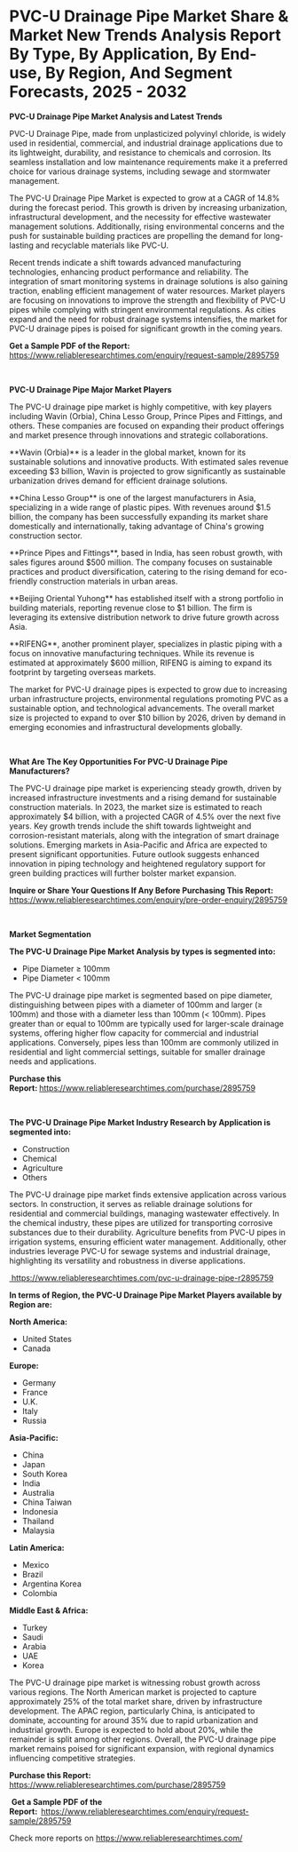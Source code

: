 <p><h1>PVC-U Drainage Pipe Market Share & Market New Trends Analysis Report By Type, By Application, By End-use, By Region, And Segment Forecasts, 2025 - 2032</h1></p><p><strong>PVC-U Drainage Pipe Market Analysis and Latest Trends</strong></p>
<p><p>PVC-U Drainage Pipe, made from unplasticized polyvinyl chloride, is widely used in residential, commercial, and industrial drainage applications due to its lightweight, durability, and resistance to chemicals and corrosion. Its seamless installation and low maintenance requirements make it a preferred choice for various drainage systems, including sewage and stormwater management.</p><p>The PVC-U Drainage Pipe Market is expected to grow at a CAGR of 14.8% during the forecast period. This growth is driven by increasing urbanization, infrastructural development, and the necessity for effective wastewater management solutions. Additionally, rising environmental concerns and the push for sustainable building practices are propelling the demand for long-lasting and recyclable materials like PVC-U.</p><p>Recent trends indicate a shift towards advanced manufacturing technologies, enhancing product performance and reliability. The integration of smart monitoring systems in drainage solutions is also gaining traction, enabling efficient management of water resources. Market players are focusing on innovations to improve the strength and flexibility of PVC-U pipes while complying with stringent environmental regulations. As cities expand and the need for robust drainage systems intensifies, the market for PVC-U drainage pipes is poised for significant growth in the coming years.</p></p>
<p><strong>Get a Sample PDF of the Report:&nbsp;</strong> <a href="https://www.reliableresearchtimes.com/enquiry/request-sample/2895759?utm_campaign=3281&utm_medium=2&utm_source=Github&utm_content=ia&utm_term=15032025&utm_id=pvc-u-drainage-pipe">https://www.reliableresearchtimes.com/enquiry/request-sample/2895759</a></p>
<p>&nbsp;</p>
<p><strong>PVC-U Drainage Pipe Major Market Players</strong></p>
<p><p>The PVC-U drainage pipe market is highly competitive, with key players including Wavin (Orbia), China Lesso Group, Prince Pipes and Fittings, and others. These companies are focused on expanding their product offerings and market presence through innovations and strategic collaborations.</p><p>**Wavin (Orbia)** is a leader in the global market, known for its sustainable solutions and innovative products. With estimated sales revenue exceeding $3 billion, Wavin is projected to grow significantly as sustainable urbanization drives demand for efficient drainage solutions.</p><p>**China Lesso Group** is one of the largest manufacturers in Asia, specializing in a wide range of plastic pipes. With revenues around $1.5 billion, the company has been successfully expanding its market share domestically and internationally, taking advantage of China's growing construction sector.</p><p>**Prince Pipes and Fittings**, based in India, has seen robust growth, with sales figures around $500 million. The company focuses on sustainable practices and product diversification, catering to the rising demand for eco-friendly construction materials in urban areas.</p><p>**Beijing Oriental Yuhong** has established itself with a strong portfolio in building materials, reporting revenue close to $1 billion. The firm is leveraging its extensive distribution network to drive future growth across Asia.</p><p>**RIFENG**, another prominent player, specializes in plastic piping with a focus on innovative manufacturing techniques. While its revenue is estimated at approximately $600 million, RIFENG is aiming to expand its footprint by targeting overseas markets.</p><p>The market for PVC-U drainage pipes is expected to grow due to increasing urban infrastructure projects, environmental regulations promoting PVC as a sustainable option, and technological advancements. The overall market size is projected to expand to over $10 billion by 2026, driven by demand in emerging economies and infrastructural developments globally.</p></p>
<p>&nbsp;</p>
<p><strong>What Are The Key Opportunities For PVC-U Drainage Pipe Manufacturers?</strong></p>
<p><p>The PVC-U drainage pipe market is experiencing steady growth, driven by increased infrastructure investments and a rising demand for sustainable construction materials. In 2023, the market size is estimated to reach approximately $4 billion, with a projected CAGR of 4.5% over the next five years. Key growth trends include the shift towards lightweight and corrosion-resistant materials, along with the integration of smart drainage solutions. Emerging markets in Asia-Pacific and Africa are expected to present significant opportunities. Future outlook suggests enhanced innovation in piping technology and heightened regulatory support for green building practices will further bolster market expansion.</p></p>
<p><strong>Inquire or Share Your Questions If Any Before Purchasing This Report:</strong> <a href="https://www.reliableresearchtimes.com/enquiry/pre-order-enquiry/2895759?utm_campaign=3281&utm_medium=2&utm_source=Github&utm_content=ia&utm_term=15032025&utm_id=pvc-u-drainage-pipe">https://www.reliableresearchtimes.com/enquiry/pre-order-enquiry/2895759</a></p>
<p>&nbsp;</p>
<p><strong>Market Segmentation</strong></p>
<p><strong>The PVC-U Drainage Pipe Market Analysis by types is segmented into:</strong></p>
<p><ul><li>Pipe Diameter ≥ 100mm</li><li>Pipe Diameter < 100mm</li></ul></p>
<p><p>The PVC-U drainage pipe market is segmented based on pipe diameter, distinguishing between pipes with a diameter of 100mm and larger (≥ 100mm) and those with a diameter less than 100mm (< 100mm). Pipes greater than or equal to 100mm are typically used for larger-scale drainage systems, offering higher flow capacity for commercial and industrial applications. Conversely, pipes less than 100mm are commonly utilized in residential and light commercial settings, suitable for smaller drainage needs and applications.</p></p>
<p><strong>Purchase this Report:&nbsp;</strong><a href="https://www.reliableresearchtimes.com/purchase/2895759?utm_campaign=3281&utm_medium=2&utm_source=Github&utm_content=ia&utm_term=15032025&utm_id=pvc-u-drainage-pipe">https://www.reliableresearchtimes.com/purchase/2895759</a></p>
<p>&nbsp;</p>
<p><strong>The PVC-U Drainage Pipe Market Industry Research by Application is segmented into:</strong></p>
<p><ul><li>Construction</li><li>Chemical</li><li>Agriculture</li><li>Others</li></ul></p>
<p><p>The PVC-U drainage pipe market finds extensive application across various sectors. In construction, it serves as reliable drainage solutions for residential and commercial buildings, managing wastewater effectively. In the chemical industry, these pipes are utilized for transporting corrosive substances due to their durability. Agriculture benefits from PVC-U pipes in irrigation systems, ensuring efficient water management. Additionally, other industries leverage PVC-U for sewage systems and industrial drainage, highlighting its versatility and robustness in diverse applications.</p></p>
<p><a href="https://www.reliableresearchtimes.com/pvc-u-drainage-pipe-r2895759?utm_campaign=3281&utm_medium=2&utm_source=Github&utm_content=ia&utm_term=15032025&utm_id=pvc-u-drainage-pipe">&nbsp;https://www.reliableresearchtimes.com/pvc-u-drainage-pipe-r2895759</a></p>
<p><strong>In terms of Region, the PVC-U Drainage Pipe Market Players available by Region are:</strong></p>
<p>
    <p> <strong> North America: </strong>
        <ul>
            <li>United States</li>
            <li>Canada</li>
        </ul>
        </p> 
    <p> <strong> Europe: </strong>
        <ul>
            <li>Germany</li>
            <li>France</li>
            <li>U.K.</li>
            <li>Italy</li>
            <li>Russia</li>
        </ul>
        </p> 
    <p> <strong> Asia-Pacific: </strong>
        <ul>
            <li>China</li>
            <li>Japan</li>
            <li>South Korea</li>
            <li>India</li>
            <li>Australia</li>
            <li>China Taiwan</li>
            <li>Indonesia</li>
            <li>Thailand</li>
            <li>Malaysia</li>
        </ul>
        </p> 
    <p> <strong> Latin America: </strong>
        <ul>
            <li>Mexico</li>
            <li>Brazil</li>
            <li>Argentina Korea</li>
            <li>Colombia</li>
        </ul>
        </p> 
    <p> <strong> Middle East & Africa: </strong>
        <ul>
            <li>Turkey</li>
            <li>Saudi</li>
            <li>Arabia</li>
            <li>UAE</li>
            <li>Korea</li>
        </ul>
    </p>
    </p>
<p><p>The PVC-U drainage pipe market is witnessing robust growth across various regions. The North American market is projected to capture approximately 25% of the total market share, driven by infrastructure development. The APAC region, particularly China, is anticipated to dominate, accounting for around 35% due to rapid urbanization and industrial growth. Europe is expected to hold about 20%, while the remainder is split among other regions. Overall, the PVC-U drainage pipe market remains poised for significant expansion, with regional dynamics influencing competitive strategies.</p></p>
<p><strong>Purchase this Report: </strong><a href="https://www.reliableresearchtimes.com/purchase/2895759?utm_campaign=3281&utm_medium=2&utm_source=Github&utm_content=ia&utm_term=15032025&utm_id=pvc-u-drainage-pipe">https://www.reliableresearchtimes.com/purchase/2895759</a></p>
<p>&nbsp;<strong>Get a Sample PDF of the Report:&nbsp;&nbsp;</strong><a href="https://www.reliableresearchtimes.com/enquiry/request-sample/2895759?utm_campaign=3281&utm_medium=2&utm_source=Github&utm_content=ia&utm_term=15032025&utm_id=pvc-u-drainage-pipe">https://www.reliableresearchtimes.com/enquiry/request-sample/2895759</a></p>
<p><strong></strong></p>
<p>Check more reports on <a href="https://www.reliableresearchtimes.com/?utm_campaign=3281&utm_medium=2&utm_source=Github&utm_content=ia&utm_term=15032025&utm_id=pvc-u-drainage-pipe">https://www.reliableresearchtimes.com/</a></p>